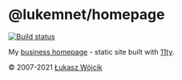 # @lukemnet/homepage
[![Build status](https://ci.appveyor.com/api/projects/status/fa0wb320y8lek61n/branch/master?svg=true)](https://ci.appveyor.com/project/lwojcik/homepage-lukemnet/branch/master)

My [business homepage](https://www.lukem.net) - static site built with [11ty](https://www.11ty.dev/).

© 2007-2021 [Łukasz Wójcik](https://www.lukaszwojcik.net/)
